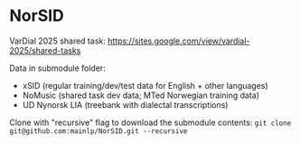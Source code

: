 # NorSID

VarDial 2025 shared task: https://sites.google.com/view/vardial-2025/shared-tasks

Data in submodule folder:
- xSID (regular training/dev/test data for English + other languages)
- NoMusic (shared task dev data; MTed Norwegian training data)
- UD Nynorsk LIA (treebank with dialectal transcriptions)

Clone with "recursive" flag to download the submodule contents:
`git clone git@github.com:mainlp/NorSID.git --recursive`
